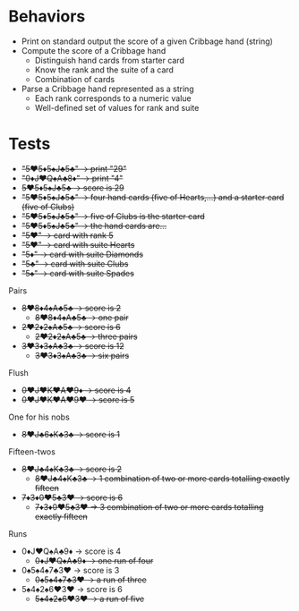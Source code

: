 # Behaviors

- Print on standard output the score of a given Cribbage hand (string)
- Compute the score of a Cribbage hand
  - Distinguish hand cards from starter card
  - Know the rank and the suite of a card
  - Combination of cards
- Parse a Cribbage hand represented as a string
    - Each rank corresponds to a numeric value
    - Well-defined set of values for rank and suite

# Tests

- ~~"5♥5♦5♠J♣5♣" -> print "29"~~
- ~~"0♦J♥Q♠A♣8♦" -> print "4"~~
- ~~5♥5♦5♠J♣5♣ -> score is 29~~
- ~~"5♥5♦5♠J♣5♣" -> four hand cards (five of Hearts,...) and a starter card (five of Clubs)~~
- ~~"5♥5♦5♠J♣5♣" -> five of Clubs is the starter card~~
- ~~"5♥5♦5♠J♣5♣" -> the hand cards are...~~
- ~~"5♥" -> card with rank 5~~
- ~~"5♥" -> card with suite Hearts~~
- ~~"5♦" -> card with suite Diamonds~~
- ~~"5♣" -> card with suite Clubs~~
- ~~"5♠" -> card with suite Spades~~

Pairs

- ~~8♥8♦4♠A♣5♣ -> score is 2~~
  - ~~8♥8♦4♠A♣5♣ -> one pair~~
- ~~2♥2♦2♠A♣5♣ -> score is 6~~
  - ~~2♥2♦2♠A♣5♣ -> three pairs~~
- ~~3♥3♦3♠A♣3♣ -> score is 12~~
  - ~~3♥3♦3♠A♣3♣ -> six pairs~~

Flush

- ~~0♥J♥K♥A♥9♦ -> score is 4~~
- ~~0♥J♥K♥A♥9♥ -> score is 5~~

One for his nobs

- ~~8♥J♣6♠K♣3♣ -> score is 1~~

Fifteen-twos

- ~~8♥J♣4♠K♣3♣ -> score is 2~~
  - ~~8♥J♣4♠K♣3♣ -> 1 combination of two or more cards totalling exactly fifteen~~
- ~~7♦3♦0♥5♣3♥ -> score is 6~~
  - ~~7♦3♦0♥5♣3♥ -> 3 combination of two or more cards totalling exactly fifteen~~

Runs

- 0♦J♥Q♠A♣9♦ -> score is 4
  - ~~0♦J♥Q♠A♣9♦ -> one run of four~~
- 0♠5♠4♠7♣3♥ -> score is 3
  - ~~0♠5♠4♠7♣3♥ -> a run of three~~
- 5♠4♠2♠6♥3♥ -> score is 6
  - ~~5♠4♠2♠6♥3♥ -> a run of five~~

